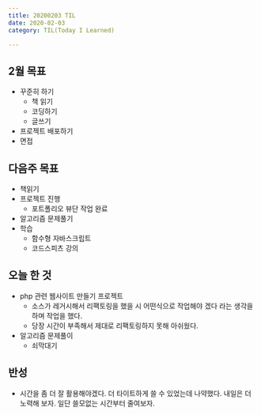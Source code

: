 ```yaml
---
title: 20200203 TIL
date: 2020-02-03
category: TIL(Today I Learned)

---
```


## 2월 목표

- 꾸준히 하기
  - 책 읽기
  - 코딩하기
  - 글쓰기
- 프로젝트 배포하기
- 면접


## 다음주 목표 

- 책읽기
- 프로젝트 진행
  - 포트폴리오 뷰단 작업 완료
- 알고리즘 문제풀기
- 학습
  - 함수형 자바스크립트
  - 코드스피츠 강의 


## 오늘 한 것

- php 관련 웹사이트 만들기 프로젝트
  - 소스가 레거시해서 리팩토링을 했을 시 어떤식으로 작업해야 겠다 라는 생각을 하며 작업을 했다.
  - 당장 시간이 부족해서 제대로 리팩토링하지 못해 아쉬웠다.
- 알고리즘 문제풀이 
  - 쇠막대기
  
## 반성

- 시간을 좀 더 잘 활용해야겠다. 더 타이트하게 쓸 수 있었는데 나약했다.
  내일은 더 노력해 보자. 일단 쓸모없는 시간부터 줄여보자.